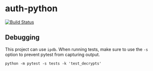 # auth-python

[![Build Status](https://travis-ci.org/openstax/auth-python.svg?branch=master)](https://travis-ci.org/openstax/auth-python)

## Debugging

This project can use `ipdb`.  When running tests, make sure to use the `-s` option to prevent pytest from capturing output.

`python -m pytest -s tests -k 'test_decrypts'`
